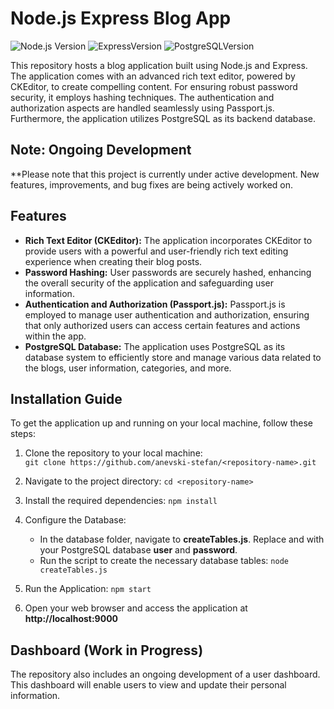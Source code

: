 # Node.js Express Blog App

![Node.js Version](https://img.shields.io/badge/node-v16.20.1-green.svg) ![ExpressVersion](https://img.shields.io/badge/express-v4.18.2-blue.svg) ![PostgreSQLVersion](https://img.shields.io/badge/postgresql-v15.3-orange.svg)

This repository hosts a blog application built using Node.js and Express. The application comes with an advanced rich text editor, powered by CKEditor, to create compelling content. For ensuring robust password security, it employs hashing techniques. The authentication and authorization aspects are handled seamlessly using Passport.js. Furthermore, the application utilizes PostgreSQL as its backend database.

## Note: Ongoing Development

\*\*Please note that this project is currently under active development. New features, improvements, and bug fixes are being actively worked on.

## Features

- **Rich Text Editor (CKEditor):** The application incorporates CKEditor to provide users with a powerful and user-friendly rich text editing experience when creating their blog posts.
- **Password Hashing:** User passwords are securely hashed, enhancing the overall security of the application and safeguarding user information.
- **Authentication and Authorization (Passport.js):** Passport.js is employed to manage user authentication and authorization, ensuring that only authorized users can access certain features and actions within the app.
- **PostgreSQL Database:** The application uses PostgreSQL as its database system to efficiently store and manage various data related to the blogs, user information, categories, and more.

## Installation Guide

To get the application up and running on your local machine, follow these steps:

1. Clone the repository to your local machine: <br/>
   `git clone https://github.com/anevski-stefan/<repository-name>.git `

2. Navigate to the project directory:
   `cd <repository-name> `

3. Install the required dependencies:
   `npm install `

4. Configure the Database:
   - In the database folder, navigate to **createTables.js**. Replace **<db-user>** and **<db-password>** with your PostgreSQL database **user** and **password**.
   - Run the script to create the necessary database tables:
     `node createTables.js`
5. Run the Application:
   `npm start`
6. Open your web browser and access the application at **http://localhost:9000**

## Dashboard (Work in Progress)

The repository also includes an ongoing development of a user dashboard. This dashboard will enable users to view and update their personal information.
